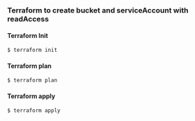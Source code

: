 ### Terraform to create bucket and serviceAccount with readAccess

#### Terraform Init

```bash
$ terraform init
```
#### Terraform plan

```bash
$ terraform plan
```

#### Terraform apply

```bash
$ terraform apply
```
